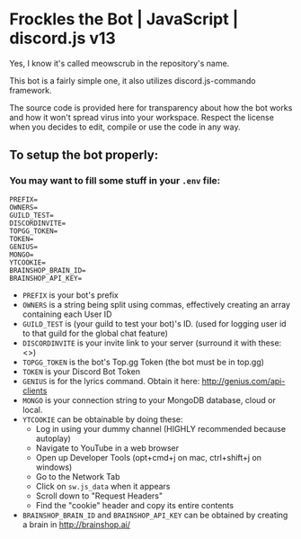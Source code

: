 # Frockles the Bot | JavaScript | discord.js v13
Yes, I know it's called meowscrub in the repository's name.

This bot is a fairly simple one, it also utilizes discord.js-commando framework.

The source code is provided here for transparency about how the bot works and how it won't spread virus into your workspace. Respect the license when you decides to edit, compile or use the code in any way.

## To setup the bot properly:
### You may want to fill some stuff in your `.env` file:
```
PREFIX=
OWNERS=
GUILD_TEST=
DISCORDINVITE=
TOPGG_TOKEN=
TOKEN=
GENIUS=
MONGO=
YTCOOKIE=
BRAINSHOP_BRAIN_ID=
BRAINSHOP_API_KEY=
```
 - `PREFIX` is your bot's prefix
 - `OWNERS` is a string being split using commas, effectively creating an array containing each User ID
 - `GUILD_TEST` is (your guild to test your bot)'s ID. (used for logging user id to that guild for the global chat feature)
 - `DISCORDINVITE` is your invite link to your server (surround it with these: <>)
 - `TOPGG_TOKEN` is the bot's Top.gg Token (the bot must be in top.gg)
 - `TOKEN` is your Discord Bot Token
 - `GENIUS` is for the lyrics command. Obtain it here: http://genius.com/api-clients
 - `MONGO` is your connection string to your MongoDB database, cloud or local.
 - `YTCOOKIE` can be obtainable by doing these:
   - Log in using your dummy channel (HIGHLY recommended because autoplay)
   - Navigate to YouTube in a web browser
   - Open up Developer Tools (opt+cmd+j on mac, ctrl+shift+j on windows)
   - Go to the Network Tab
   - Click on `sw.js_data` when it appears
   - Scroll down to "Request Headers"
   - Find the "cookie" header and copy its entire contents
 - `BRAINSHOP_BRAIN_ID` and `BRAINSHOP_API_KEY` can be obtained by creating a brain in http://brainshop.ai/